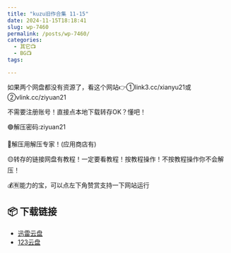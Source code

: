 ```yaml
---
title: "kuzu旧作合集 11-15"
date: 2024-11-15T18:18:41
slug: wp-7460
permalink: /posts/wp-7460/
categories:
  - 其它📺
  - BG📺
tags:

---
```


如果两个网盘都没有资源了，看这个网站👉①link3.cc/xianyu21或②vlink.cc/ziyuan21

不需要注册账号！直接点本地下载转存OK？懂吧！

🟢解压密码:ziyuan21

🔵解压用解压专家！(应用商店有)

🟡转存的链接网盘有教程！一定要看教程！按教程操作！不按教程操作你不会解压！

💰🈶能力的宝，可以点左下角赞赏支持一下网站运行

## 📦 下载链接
- [迅雷云盘](https://blziyuan21.com/pay-download/7460?key=ddf02ef3f4&down_id=0)
- [123云盘](https://blziyuan21.com/pay-download/7460?key=ddf02ef3f4&down_id=1)

